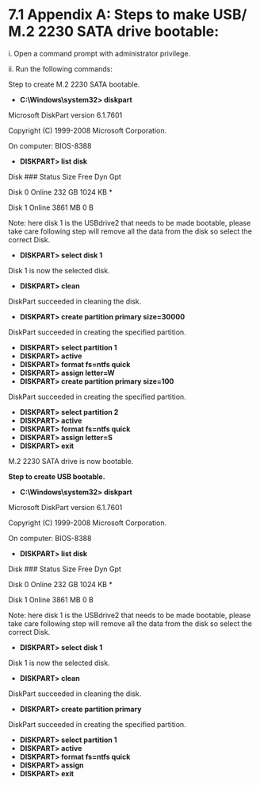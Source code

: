 # 7.1  Appendix A: Steps to make USB/ M.2 2230 SATA drive bootable:

i.	Open a command prompt with administrator privilege.

ii.	Run the following commands:

Step to create M.2 2230 SATA bootable.

* **C:\Windows\system32> diskpart**

&#x20;       Microsoft DiskPart version 6.1.7601

&#x20;       Copyright (C) 1999-2008 Microsoft Corporation.

&#x20;       On computer: BIOS-8388

* **DISKPART> list disk**

&#x20;       Disk ### Status         Size     Free     Dyn  Gpt

&#x20;       Disk 0    Online          232 GB       1024 KB   \*

&#x20;       Disk 1    Online         3861 MB      0 B

Note: here disk 1 is the USBdrive2 that needs to be made bootable, please take care following step will remove all the data from the disk so select the correct Disk.

* **DISKPART> select disk 1**&#x20;

&#x20;       Disk 1 is now the selected disk.

* **DISKPART> clean**

&#x20;       DiskPart succeeded in cleaning the disk.

* **DISKPART> create partition primary size=30000**

&#x20;       DiskPart succeeded in creating the specified partition.

* **DISKPART> select partition 1**
* **DISKPART> active**&#x20;
* **DISKPART> format fs=ntfs quick**&#x20;
* **DISKPART> assign letter=W**
* **DISKPART> create partition primary size=100**

&#x20;       DiskPart succeeded in creating the specified partition.

* **DISKPART> select partition 2**
* **DISKPART> active**&#x20;
* **DISKPART> format fs=ntfs quick**&#x20;
* **DISKPART> assign letter=S**
* **DISKPART> exit**

&#x20;       M.2 2230 SATA drive is now bootable.

**Step to create USB bootable.**

* **C:\Windows\system32> diskpart**

&#x20;       Microsoft DiskPart version 6.1.7601

&#x20;       Copyright (C) 1999-2008 Microsoft Corporation.

&#x20;       On computer: BIOS-8388

* **DISKPART> list disk**

&#x20;       Disk ### Status         Size     Free     Dyn  Gpt

&#x20;       Disk 0    Online          232 GB       1024 KB   \*

&#x20;       Disk 1    Online         3861 MB      0 B

Note: here disk 1 is the USBdrive2 that needs to be made bootable, please take care following step will remove all the data from the disk so select the correct Disk.

* **DISKPART> select disk 1**&#x20;

&#x20;       Disk 1 is now the selected disk.

* **DISKPART> clean**

&#x20;       DiskPart succeeded in cleaning the disk.

* **DISKPART> create partition primary**&#x20;

&#x20;       DiskPart succeeded in creating the specified partition.

* **DISKPART> select partition 1**
* **DISKPART> active**&#x20;
* **DISKPART> format fs=ntfs quick**&#x20;
* **DISKPART> assign**&#x20;
* **DISKPART> exit**

